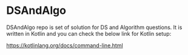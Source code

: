 # DSAndAlgo
DSAndAlgo repo is set of solution for DS and Algorithm questions. It is written in Kotlin and you can check the below link for Kotlin setup:

https://kotlinlang.org/docs/command-line.html

